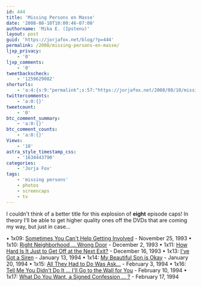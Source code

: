 ```yaml
---
id: 444
title: 'Missing Persons en Masse'
date: '2008-08-10T10:00:46-07:00'
authorname: 'Mika E. (Ipstenu)'
layout: post
guid: 'https://jorjafox.net/blog/?p=444'
permalink: /2008/missing-persons-en-masse/
ljxp_privacy:
    - '0'
ljxp_comments:
    - '0'
tweetbackscheck:
    - '1259629082'
shorturls:
    - 'a:4:{s:9:"permalink";s:57:"https://jorjafox.net/2008/08/10/missing-persons-en-masse/";s:7:"tinyurl";s:25:"http://tinyurl.com/laj9pt";s:4:"isgd";s:18:"http://is.gd/53rAg";s:5:"bitly";s:20:"http://bit.ly/6OkUVl";}'
twittercomments:
    - 'a:0:{}'
tweetcount:
    - '0'
btc_comment_summary:
    - 'a:0:{}'
btc_comment_counts:
    - 'a:0:{}'
Views:
    - '10'
astra_style_timestamp_css:
    - '1634443790'
categories:
    - 'Jorja Fox'
tags:
    - 'missing persons'
    - photos
    - screencaps
    - tv
---
```


I couldn't think of a better title for this explosion of <b>eight</b> episode caps!  In theory I'll be able to get higher quality ones off the DVDs that are coming my way, but just in case...

&bull; 1x09: <a href="https://jorjafox.net/gallery/tv/missingpersons/sometimes/">Sometimes You Can't Help Getting Involved</a> - November 25, 1993
&bull; 1x10: <a href="https://jorjafox.net/gallery/tv/missingpersons/rightdoor/">Right Neighborhood ... Wrong Door</a> - December 2, 1993
&bull; 1x11: <a href="https://jorjafox.net/gallery/tv/missingpersons/nextexit/">How Hard Is It Just to Get Off at the Next Exit?</a> - December 16, 1993
&bull; 1x13: <a href="https://jorjafox.net/gallery/tv/missingpersons/siren/">I've Got a Siren</a> - January 13, 1994
&bull; 1x14: <a href="https://jorjafox.net/gallery/tv/missingpersons/beautifulson/">My Beautiful Son is Okay</a> - January 20, 1994
&bull; 1x15: <a href="https://jorjafox.net/gallery/tv/missingpersons/alltheyhadtodo">All They Had to Do Was Ask...</a> - February 3, 1994
&bull; 1x16: <a href="https://jorjafox.net/gallery/tv/missingpersons/tellme">Tell Me You Didn't Do It ... I'll Go to the Wall for You</a> - February 10, 1994
&bull; 1x17: <a href="https://jorjafox.net/gallery/tv/missingpersons/signed">What Do You Want, a Signed Confession ... ?</a> - February 17, 1994
